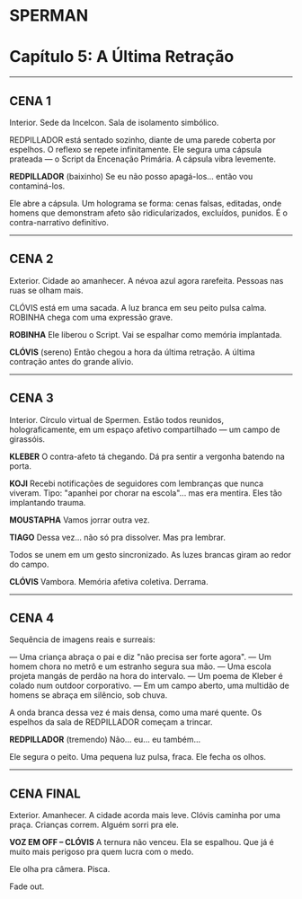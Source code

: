 # **SPERMAN**
# Capítulo 5: **A Última Retração**

---

## **CENA 1**
Interior. Sede da Incelcon. Sala de isolamento simbólico.

REDPILLADOR está sentado sozinho, diante de uma parede coberta por espelhos. O reflexo se repete infinitamente. Ele segura uma cápsula prateada — o Script da Encenação Primária. A cápsula vibra levemente.

**REDPILLADOR**
(baixinho)
Se eu não posso apagá-los... então vou contaminá-los.

Ele abre a cápsula. Um holograma se forma: cenas falsas, editadas, onde homens que demonstram afeto são ridicularizados, excluídos, punidos. É o contra-narrativo definitivo.

---

## **CENA 2**
Exterior. Cidade ao amanhecer. A névoa azul agora rarefeita. Pessoas nas ruas se olham mais.

CLÓVIS está em uma sacada. A luz branca em seu peito pulsa calma. ROBINHA chega com uma expressão grave.

**ROBINHA**
Ele liberou o Script. Vai se espalhar como memória implantada.

**CLÓVIS**
(sereno)
Então chegou a hora da última retração. A última contração antes do grande alívio.

---

## **CENA 3**
Interior. Círculo virtual de Spermen. Estão todos reunidos, holograficamente, em um espaço afetivo compartilhado — um campo de girassóis.

**KLEBER**
O contra-afeto tá chegando. Dá pra sentir a vergonha batendo na porta.

**KOJI**
Recebi notificações de seguidores com lembranças que nunca viveram. Tipo: "apanhei por chorar na escola"... mas era mentira. Eles tão implantando trauma.

**MOUSTAPHA**
Vamos jorrar outra vez.

**TIAGO**
Dessa vez... não só pra dissolver. Mas pra lembrar.

Todos se unem em um gesto sincronizado. As luzes brancas giram ao redor do campo.

**CLÓVIS**
Vambora. Memória afetiva coletiva. Derrama.

---

## **CENA 4**
Sequência de imagens reais e surreais:

— Uma criança abraça o pai e diz "não precisa ser forte agora".
— Um homem chora no metrô e um estranho segura sua mão.
— Uma escola projeta mangás de perdão na hora do intervalo.
— Um poema de Kleber é colado num outdoor corporativo.
— Em um campo aberto, uma multidão de homens se abraça em silêncio, sob chuva.

A onda branca dessa vez é mais densa, como uma maré quente. Os espelhos da sala de REDPILLADOR começam a trincar.

**REDPILLADOR**
(tremendo)
Não... eu... eu também...

Ele segura o peito. Uma pequena luz pulsa, fraca. Ele fecha os olhos.

---

## **CENA FINAL**
Exterior. Amanhecer. A cidade acorda mais leve. Clóvis caminha por uma praça. Crianças correm. Alguém sorri pra ele.

**VOZ EM OFF – CLÓVIS**
A ternura não venceu. Ela se espalhou. Que já é muito mais perigoso pra quem lucra com o medo.

Ele olha pra câmera. Pisca.

Fade out.
